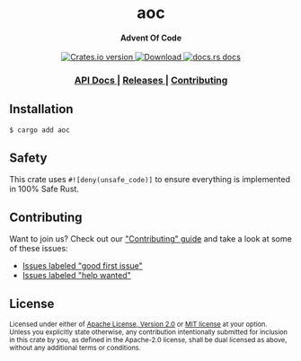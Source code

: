 <h1 align="center">aoc</h1>
<div align="center">
  <strong>
    Advent Of Code
  </strong>
</div>

<br />

<div align="center">
  <!-- Crates version -->
  <a href="https://crates.io/crates/aoc">
    <img src="https://img.shields.io/crates/v/aoc.svg?style=flat-square"
    alt="Crates.io version" />
  </a>
  <!-- Downloads -->
  <a href="https://crates.io/crates/aoc">
    <img src="https://img.shields.io/crates/d/aoc.svg?style=flat-square"
      alt="Download" />
  </a>
  <!-- docs.rs docs -->
  <a href="https://docs.rs/aoc">
    <img src="https://img.shields.io/badge/docs-latest-blue.svg?style=flat-square"
      alt="docs.rs docs" />
  </a>
</div>

<div align="center">
  <h3>
    <a href="https://docs.rs/aoc">
      API Docs
    </a>
    <span> | </span>
    <a href="https://github.com/yoshuawuyts/aoc/releases">
      Releases
    </a>
    <span> | </span>
    <a href="https://github.com/yoshuawuyts/aoc/blob/master.github/CONTRIBUTING.md">
      Contributing
    </a>
  </h3>
</div>

## Installation
```sh
$ cargo add aoc
```

## Safety
This crate uses ``#![deny(unsafe_code)]`` to ensure everything is implemented in
100% Safe Rust.

## Contributing
Want to join us? Check out our ["Contributing" guide][contributing] and take a
look at some of these issues:

- [Issues labeled "good first issue"][good-first-issue]
- [Issues labeled "help wanted"][help-wanted]

[contributing]: https://github.com/yoshuawuyts/aoc/blob/master.github/CONTRIBUTING.md
[good-first-issue]: https://github.com/yoshuawuyts/aoc/labels/good%20first%20issue
[help-wanted]: https://github.com/yoshuawuyts/aoc/labels/help%20wanted

## License

<sup>
Licensed under either of <a href="LICENSE-APACHE">Apache License, Version
2.0</a> or <a href="LICENSE-MIT">MIT license</a> at your option.
</sup>

<br/>

<sub>
Unless you explicitly state otherwise, any contribution intentionally submitted
for inclusion in this crate by you, as defined in the Apache-2.0 license, shall
be dual licensed as above, without any additional terms or conditions.
</sub>

